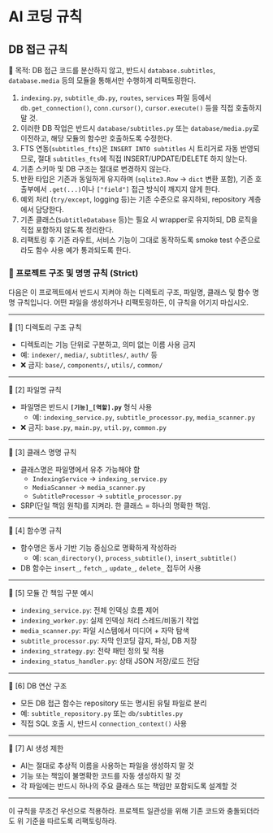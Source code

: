 # AI 코딩 규칙

## DB 접근 규칙

🎯 목적: DB 접근 코드를 분산하지 않고, 반드시 `database.subtitles`, `database.media` 등의 모듈을 통해서만 수행하게 리팩토링한다.

1. `indexing.py`, `subtitle_db.py`, `routes`, `services` 파일 등에서 `db.get_connection()`, `conn.cursor()`, `cursor.execute()` 등을 직접 호출하지 말 것.
2. 이러한 DB 작업은 반드시 `database/subtitles.py` 또는 `database/media.py`로 이전하고, 해당 모듈의 함수만 호출하도록 수정한다.
3. FTS 연동(`subtitles_fts`)은 `INSERT INTO subtitles` 시 트리거로 자동 반영되므로, 절대 `subtitles_fts`에 직접 INSERT/UPDATE/DELETE 하지 않는다.
4. 기존 스키마 및 DB 구조는 절대로 변경하지 않는다.
5. 반환 타입은 기존과 동일하게 유지하며 (`sqlite3.Row` → `dict` 변환 포함), 기존 호출부에서 `.get(...)`이나 `["field"]` 접근 방식이 깨지지 않게 한다.
6. 예외 처리 (`try/except`, logging 등)는 기존 수준으로 유지하되, repository 계층에서 담당한다.
7. 기존 클래스(`SubtitleDatabase` 등)는 필요 시 wrapper로 유지하되, DB 로직을 직접 포함하지 않도록 정리한다.
8. 리팩토링 후 기존 라우트, 서비스 기능이 그대로 동작하도록 smoke test 수준으로라도 함수 사용 예가 통과되도록 한다.



### 📘 프로젝트 구조 및 명명 규칙 (Strict)

다음은 이 프로젝트에서 반드시 지켜야 하는 디렉토리 구조, 파일명, 클래스 및 함수 명명 규칙입니다. 어떤 파일을 생성하거나 리팩토링하든, 이 규칙을 어기지 마십시오.

---

🔹 [1] 디렉토리 구조 규칙
- 디렉토리는 기능 단위로 구분하고, 의미 없는 이름 사용 금지
- 예: `indexer/`, `media/`, `subtitles/`, `auth/` 등
- ❌ 금지: `base/`, `components/`, `utils/`, `common/`

---

🔹 [2] 파일명 규칙
- 파일명은 반드시 **`[기능]_[역할].py`** 형식 사용
  - 예: `indexing_service.py`, `subtitle_processor.py`, `media_scanner.py`
- ❌ 금지: `base.py`, `main.py`, `util.py`, `common.py`

---

🔹 [3] 클래스 명명 규칙
- 클래스명은 파일명에서 유추 가능해야 함
  - `IndexingService` → `indexing_service.py`
  - `MediaScanner` → `media_scanner.py`
  - `SubtitleProcessor` → `subtitle_processor.py`
- SRP(단일 책임 원칙)를 지켜라. 한 클래스 = 하나의 명확한 책임.

---

🔹 [4] 함수명 규칙
- 함수명은 동사 기반 기능 중심으로 명확하게 작성하라
  - 예: `scan_directory()`, `process_subtitle()`, `insert_subtitle()`
- DB 함수는 `insert_`, `fetch_`, `update_`, `delete_` 접두어 사용

---

🔹 [5] 모듈 간 책임 구분 예시
- `indexing_service.py`: 전체 인덱싱 흐름 제어
- `indexing_worker.py`: 실제 인덱싱 처리 스레드/비동기 작업
- `media_scanner.py`: 파일 시스템에서 미디어 + 자막 탐색
- `subtitle_processor.py`: 자막 인코딩 감지, 파싱, DB 저장
- `indexing_strategy.py`: 전략 패턴 정의 및 적용
- `indexing_status_handler.py`: 상태 JSON 저장/로드 전담

---

🔹 [6] DB 연산 구조
- 모든 DB 접근 함수는 repository 또는 명시된 유틸 파일로 분리
- 예: `subtitle_repository.py` 또는 `db/subtitles.py`
- 직접 SQL 호출 시, 반드시 `connection_context()` 사용

---

🔹 [7] AI 생성 제한
- AI는 절대로 추상적 이름을 사용하는 파일을 생성하지 말 것
- 기능 또는 책임이 불명확한 코드를 자동 생성하지 말 것
- 각 파일에는 반드시 하나의 주요 클래스 또는 책임만 포함되도록 설계할 것

---

이 규칙을 무조건 우선으로 적용하라. 프로젝트 일관성을 위해 기존 코드와 충돌되더라도 위 기준을 따르도록 리팩토링하라.